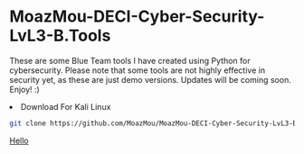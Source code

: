 # MoazMou-DECI-Cyber-Security-LvL3-B.Tools
These are some Blue Team tools I have created using Python for cybersecurity. Please note that some tools are not highly effective in security yet, as these are just demo versions. Updates will be coming soon. Enjoy! :)

<li>Download For Kali Linux</li>

```bash
git clone https://github.com/MoazMou/MoazMou-DECI-Cyber-Security-LvL3-B.Tools.git
```
<a href="">Hello</a>
